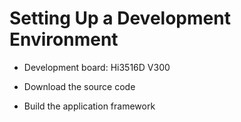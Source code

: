 # Setting Up a Development Environment<a name="EN-US_TOPIC_0000001061629245"></a>

-   Development board: Hi3516D V300

-   Download the source code

-   Build the application framework

